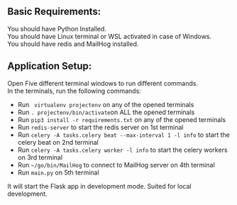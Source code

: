 ## Basic Requirements: 
You should have Python Installed.  
You should have Linux terminal or WSL activated in case of Windows.  
You should have redis and MailHog installed.  

## Application Setup:
Open Five different terminal windows to run different commands.  
In the terminals, run the following commands:
   * Run ` virtualenv projectenv` on any of the opened terminals
   * Run `. projectenv/bin/activate`on ALL the opened terminals
* Run `pip3 install -r requirements.txt` on any of the opened terminals
* Run `redis-server` to start the redis server on 1st terminal
* Run `celery -A tasks.celery beat --max-interval 1 -l info` to start the celery beat on 2nd terminal
* Run `celery -A tasks.celery worker -l info` to start the celery workers on 3rd terminal
* Run `~/go/bin/MailHog` to connect to MailHog server on 4th terminal
* Run  `main.py` on 5th terminal  

It will start the Flask app in development mode. Suited for local development.
    
